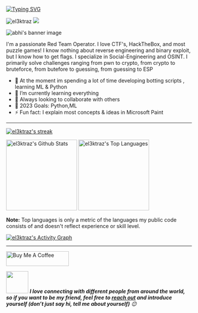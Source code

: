 [![Typing SVG](https://readme-typing-svg.herokuapp.com?multiline=true&width=500&lines=Entry-level+Software+Developer.++++++++++)](https://git.io/typing-svg)

<p> <img src="https://komarev.com/ghpvc/?username=el3ktraz&label=Profile%20views&color=blueviolet&style=flat" alt="el3ktraz" /> <img src="https://shields.io/endpoint?url=https://wakapi.dev/api/compat/shields/v1/el3ktraz/interval:30_days&color=blueviolet&label=Coding%20stats%20(last 30 days)" /> </p>

![abhi's banner image](https://github.com/el3ktraz/el3ktraz/assets/86217941/d88db363-3577-45ca-89ff-ba5ac6eeab5e)

I'm a passionate Red Team Operator. I love CTF's, HackTheBox, and most puzzle games! I know nothing about reverse engineering and binary exploit, but I know how to get flags. I specialize in Social-Engineering and OSINT. I primarily solve challenges ranging from pwn to crypto, from crypto to bruteforce, from butefore to guessing, from guessing to ESP

- 🔭 At the moment im spending a lot of time developing  botting scripts , learning ML & Python
- 🌱 I’m currently learning everything 
- 👯 Always looking to collaborate with others 
- 🥅 2023 Goals: Python,ML 
- ⚡ Fun fact: I explain most concepts & ideas in Microsoft Paint

----

  <!-- GitHub Readme Streak Stats  -->
  <p>
    <a href="https://github.com/DenverCoder1/github-readme-streak-stats">
      <img title="🔥 Get streak stats for your profile at git.io/streak-stats" alt="el3ktraz's streak" src="https://streak-stats.demolab.com?user=el3ktraz&theme=radical&hide_border=true"/>
    </a>
    
  </p>


  <!-- profile stats  -->

  <a><img alt="el3ktraz's Github Stats" src="https://github-readme-stats.vercel.app/api/?username=el3ktraz&show_icons=true&include_all_commits=true&count_private=true&theme=react&hide_border=true&bg_color=1F222E&title_color=F85D7F&icon_color=F8D866" height="192px"/></a>
  <a href="https://github.com/anuraghazra/github-readme-stats"><img alt="el3ktraz's Top Languages" src="https://denvercoder1-github-readme-stats.vercel.app/api/top-langs/?username=el3ktraz&langs_count=8&layout=compact&theme=react&hide_border=true&bg_color=1F222E&title_color=F85D7F&icon_color=F8D866&hide=Jupyter%20Notebook,Roff" height="192px"/></a>
  <br/>

  <b>Note:</b> Top languages is only a metric of the languages my public code consists of and doesn't reflect experience or skill level.
  
  <!-- https://github.com/ashutosh00710/github-readme-activity-graph -->

  <a href="https://github.com/ashutosh00710/github-readme-activity-graph"><img alt="el3ktraz's Activity Graph" src="https://github-readme-activity-graph.vercel.app/graph/?username=el3ktraz&bg_color=1F222E&color=F8D866&line=F85D7F&point=FFFFFF&hide_border=true" /></a>


<!-- ufff -->
----
<p align="center">

 <a href="https://www.buymeacoffee.com/el3ktraz" target="_blank"><img src="https://cdn.buymeacoffee.com/buttons/default-white.png" alt="Buy Me A Coffee" height="40" width="170" ></a>


<img src="https://media.giphy.com/media/LnQjpWaON8nhr21vNW/giphy.gif" width="60"> <em><b>I love connecting with different people from around the world, so if you want to be my friend, feel free to <a href="https://twitter.com/">reach out</a> and introduce yourself (don’t just say hi, tell me about yourself)</b> 😊 </em>

 

</p>
